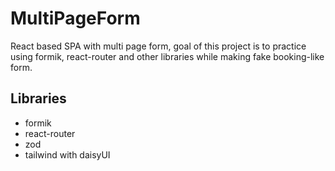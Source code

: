 # MultiPageForm

React based SPA with multi page form, goal of this project is to practice using formik, react-router and other libraries while making fake booking-like form.

## Libraries

- formik
- react-router
- zod
- tailwind with daisyUI
